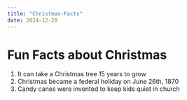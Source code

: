 ```yaml
---
title: "Christmas-Facts"
date: 2024-12-20
---
```



# Fun Facts about Christmas
1. It can take a Christmas tree 15 years to grow
2. Christmas became a federal holiday on June 26th, 1870
3. Candy canes were invented to keep kids quiet in church
